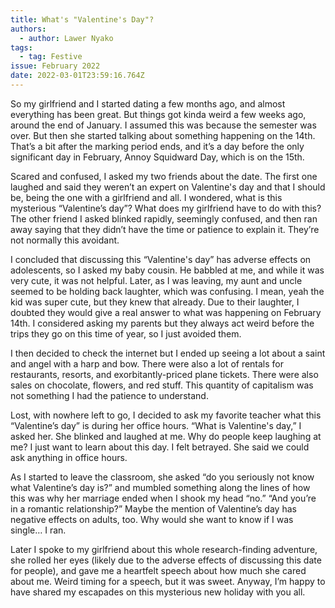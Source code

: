 ```yaml
---
title: What's "Valentine's Day"?
authors:
  - author: Lawer Nyako
tags:
  - tag: Festive
issue: February 2022
date: 2022-03-01T23:59:16.764Z
---
```

So my girlfriend and I started dating a few months ago, and almost everything has been great. But things got kinda weird a few weeks ago, around the end of January. I assumed this was because the semester was over. But then she started talking about something happening on the 14th. That’s a bit after the marking period ends, and it’s a day before the only significant day in February, Annoy Squidward Day, which is on the 15th. 

Scared and confused, I asked my two friends about the date. The first one laughed and said they weren’t an expert on Valentine's day and that I should be, being the one with a girlfriend and all. I wondered, what is this mysterious “Valentine’s day”? What does my girlfriend have to do with this? The other friend I asked blinked rapidly, seemingly confused, and then ran away saying that they didn’t have the time or patience to explain it. They’re not normally this avoidant. 

I concluded that discussing this “Valentine's day” has adverse effects on adolescents, so I asked my baby cousin. He babbled at me, and while it was very cute, it was not helpful. Later, as I was leaving, my aunt and uncle seemed to be holding back laughter, which was confusing. I mean, yeah the kid was super cute, but they knew that already. Due to their laughter, I doubted they would give a real answer to what was happening on February 14th. I considered asking my parents but they always act weird before the trips they go on this time of year, so I just avoided them. 

I then decided to check the internet but I ended up seeing a lot about a saint and angel with a harp and bow. There were also a lot of rentals for restaurants, resorts, and exorbitantly-priced plane tickets. There were also sales on chocolate, flowers, and red stuff. This quantity of capitalism was not something I had the patience to understand.

Lost, with nowhere left to go, I decided to ask my favorite teacher what this “Valentine’s day” is during her office hours. “What is Valentine's day,” I asked her. She blinked and laughed at me. Why do people keep laughing at me? I just want to learn about this day. I felt betrayed. She said we could ask anything in office hours. 

As I started to leave the classroom, she asked “do you seriously not know what Valentine’s day is?” and mumbled something along the lines of how this was why her marriage ended when I shook my head “no.” “And you’re in a romantic relationship?” Maybe the mention of Valentine’s day has negative effects on adults, too. Why would she want to know if I was single… I ran.

Later I spoke to my girlfriend about this whole research-finding adventure, she rolled her eyes (likely due to the adverse effects of discussing this date for people), and gave me a heartfelt speech about how much she cared about me. Weird timing for a speech, but it was sweet. Anyway, I’m happy to have shared my escapades on this mysterious new holiday with you all.